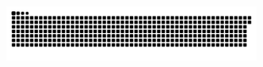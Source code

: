 <picture>
  <source media="(prefers-color-scheme: dark)" srcset="https://raw.githubusercontent.com/MarineHakobyan/MarineHakobyan/d74c885e3966fab6e41fa3718234dd51e29d1200/github-contribution-grid-snake-dark.svg" />
  <source media="(prefers-color-scheme: light)" srcset="https://raw.githubusercontent.com/MarineHakobyan/MarineHakobyan/d74c885e3966fab6e41fa3718234dd51e29d1200/github-contribution-grid-snake.svg" />
  <img alt="github-snake" src="https://raw.githubusercontent.com/MarineHakobyan/MarineHakobyan/d74c885e3966fab6e41fa3718234dd51e29d1200/github-contribution-grid-snake-dark.svg" />
</picture>
